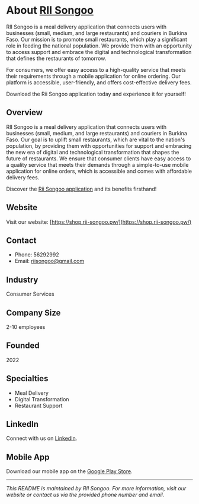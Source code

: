 # About [RII Songoo](https://shop.rii-songoo.pw/)

RII Songoo is a meal delivery application that connects users with businesses (small, medium, and large restaurants) and couriers in Burkina Faso. Our mission is to promote small restaurants, which play a significant role in feeding the national population. We provide them with an opportunity to access support and embrace the digital and technological transformation that defines the restaurants of tomorrow.

For consumers, we offer easy access to a high-quality service that meets their requirements through a mobile application for online ordering. Our platform is accessible, user-friendly, and offers cost-effective delivery fees.

Download the Rii Songoo application today and experience it for yourself!

## Overview

RII Songoo is a meal delivery application that connects users with businesses (small, medium, and large restaurants) and couriers in Burkina Faso. Our goal is to uplift small restaurants, which are vital to the nation's population, by providing them with opportunities for support and embracing the new era of digital and technological transformation that shapes the future of restaurants. We ensure that consumer clients have easy access to a quality service that meets their demands through a simple-to-use mobile application for online orders, which is accessible and comes with affordable delivery fees.

Discover the [Rii Songoo application](https://play.google.com/store/apps/details?id=com.lamine22.ecommercemobileapp) and its benefits firsthand!

## Website

Visit our website: [https://shop.rii-songoo.pw/](https://shop.rii-songoo.pw/)

## Contact

- Phone: 56292992
- Email: riisongoo@gmail.com

## Industry

Consumer Services

## Company Size

2-10 employees

## Founded

2022

## Specialties

- Meal Delivery
- Digital Transformation
- Restaurant Support

## LinkedIn

Connect with us on [LinkedIn](https://www.linkedin.com/company/riisongoo).

## Mobile App

Download our mobile app on the [Google Play Store](https://play.google.com/store/apps/details?id=com.lamine22.ecommercemobileapp).

---

_This README is maintained by RII Songoo. For more information, visit our website or contact us via the provided phone number and email._
